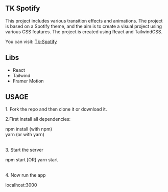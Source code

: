 <h2>TK Spotify</h2>
<p>
This project includes various transition effects and animations. The project is based on a Spotify theme, and the aim is to create a visual project using various CSS features. The project is created using React and TailwindCSS.
</p>
<p>You can visit: <a href="https://tk-spotify.netlify.app/" target="_blank">Tk-Spotify</a></p>
<h2>Libs</h2>
<ul>
  <li>React</li>
  <li>Tailwind</li>
  <li>Framer Motion</li>
</ul>
<h2>USAGE</h2>
<p>1. Fork the repo and then clone it or download it.</p>
<p>2.First install all dependencies:</p>
<div>
  <storng>npm install</storng> (with npm) </br>
  <storng>yarn</storng> (or with yarn)
</div> </br>
<p>
3. Start the server
</p>
<div>
npm start [OR] yarn start
</div> </br>
<p>
4. Now run the app
</p>
<div>
localhost:3000
</div>

